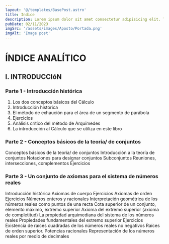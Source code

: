 ```yaml
---
layout: '@/templates/BasePost.astro'
title: Indice
description: Lorem ipsum dolor sit amet consectetur adipisicing elit. Tenetur vero esse non molestias eos excepturi.
pubDate: 02/11/2023
imgSrc: '/assets/images/Aposto/Portada.png'
imgAlt: 'Image post'
---
```


# ÍNDICE ANALÍTICO

## l. INTRODUCCIóN
### Parte 1 - Introducción histórica

1. Los dos conceptos básicos del Cálculo
2. Introducción histórica
3. El método de exhaución para el área de un segmento de parábola
4. Ejercicios
5. Análisis crítico del método de Arquímedes
6. La introducción al Cálculo que se utiliza en este libro

### Parte 2 - Conceptos básicos de la teoría/ de conjuntos

Conceptos básicos de la teoría/ de conjuntos
Introducción a la teoría de conjuntos
Notaciones para designar conjuntos
Subconjuntos
Reuniones, intersecciones, complementos
Ejercicios

### Parte 3 - Un conjunto de axiomas para el sistema de números reales

Introducción histórica
Axiomas de cuerpo
Ejercicios
Axiomas de orden
Ejercicios
Números enteros y racionales
Interpretación geométrica de los números reales como puntos
de una recta
Cota superior de un conjunto, elemento máximo, extremo superior
Axioma del extremo superior (axioma de completitud)
La propiedad arquimediana del sistema de los números reales
Propiedades fundamentales del extremo superior
Ejercicios
Existencia de raíces cuadradas de los números reales no negativos
Raíces de orden superior. Potencias racionales
Representación de los números reales por medio de decimales